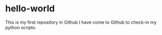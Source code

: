 # hello-world
This is my first repository in Github
I have come to Github to check-in my python scripts.
